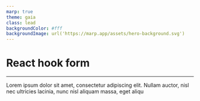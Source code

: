 ```yaml
---
marp: true
theme: gaia
class: lead
backgroundColor: #fff
backgroundImage: url('https://marp.app/assets/hero-background.svg')
---
```


# React hook form

---

Lorem ipsum dolor sit amet, consectetur adipiscing elit. Nullam auctor, nisl nec ultricies lacinia, nunc nisl aliquam massa, eget aliqu
